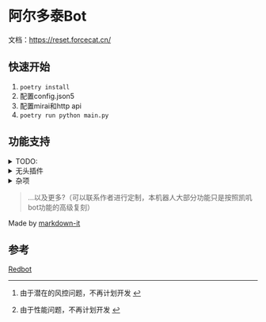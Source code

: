 <h1>阿尔多泰Bot</h1>
<p>文档：<a href="https://reset.forcecat.cn/">https://reset.forcecat.cn/</a></p>
<h2>快速开始</h2>
<ol>
<li><code>poetry install</code></li>
<li>配置config.json5</li>
<li>配置mirai和http api</li>
<li><code>poetry run python main.py</code></li>
</ol>
<h2>功能支持</h2>
<details>
<summary>TODO:</summary>
<blockquote>
<p><em>斜体</em>代表默认关闭</p>
</blockquote>
<ul>
<li>[x] 云黑</li>
<li>[x] 设定分享</li>
<li>[x] Furry图片(E621)</li>
<li>[x] Furry图片(兽云祭)</li>
<li>[ ] 绒狸</li>
<li>[x] 每日一兽</li>
<li>[x] 圈名</li>
<li>[x] 关键词回复</li>
<li>[x] 随机meme</li>
<li>[ ] <s>自动广播</s><sup class="footnote-ref"><a href="#fn1" id="fnref1">[1]</a></sup></li>
<li>[ ] <em>排行榜</em></li>
<li>[ ] <em>交易</em></li>
<li>[ ] <em>签到</em></li>
<li>[x] 资源监视</li>
</ul>
</details>
<details>
<summary>无头插件</summary>
<ul>
<li><s>关键词屏蔽</s><sup class="footnote-ref"><a href="#fn2" id="fnref2">[2]</a></sup></li>
<li>jsonTool</li>
<li>sqliteTool</li>
<li>initializer</li>
<li>parseTool</li>
</ul>
</details>
<details>
<summary>杂项</summary>
<ul>
<li>[x] 群权限记录</li>
<li>[x] 分群冻结使用频率</li>
</ul>
</details>
<blockquote>
<p>…以及更多?（可以联系作者进行定制，本机器人大部分功能只是按照凯叽bot功能的高级复刻）</p>
</blockquote>
<p>Made by <a href="https://markdown-it.github.io/">markdown-it</a></p>
<h2>参考</h2>
<p><a href="https://github.com/Redlnn/redbot/tree/master/core_modules">Redbot</a></p>
<hr class="footnotes-sep">
<section class="footnotes">
<ol class="footnotes-list">
<li id="fn1" class="footnote-item"><p>由于潜在的风控问题，不再计划开发 <a href="#fnref1" class="footnote-backref">↩︎</a></p>
</li>
<li id="fn2" class="footnote-item"><p>由于性能问题，不再计划开发 <a href="#fnref2" class="footnote-backref">↩︎</a></p>
</li>
</ol>
</section>
<!--
# 阿尔多泰Bot
文档：https://reset.forcecat.cn/
## 快速开始

1. `poetry install`
2.  配置config.json5
3. 配置mirai和http api
4. `poetry run python main.py`

## 功能支持
<details>
<summary>TODO:</summary>

>*斜体*代表默认关闭

- [x] 云黑
- [x] 设定分享
- [x] Furry图片(E621)
- [x] Furry图片(兽云祭)
- [ ] 绒狸
- [x] 每日一兽
- [x] 圈名
- [x] 关键词回复
- [x] 随机meme
- [ ] ~~自动广播~~[^2]
- [ ] *排行榜*
- [ ] *交易*
- [ ] *签到*
- [x] 资源监视

</details>

<details>
<summary>无头插件</summary>

- ~~关键词屏蔽~~[^1]
- jsonTool
- sqliteTool
- initializer
- parseTool
</details>

<details>
<summary>杂项</summary>

- [x] 群权限记录
- [x] 分群冻结使用频率

</details>

>...以及更多?（可以联系作者进行定制，本机器人大部分功能只是按照凯叽bot功能的高级复刻）

[^1]: 由于性能问题，不再计划开发

[^2]: 由于潜在的风控问题，不再计划开发

Made by [markdown-it](https://markdown-it.github.io/)

## 参考
[Redbot](https://github.com/Redlnn/redbot/tree/master/core_modules)

-->
